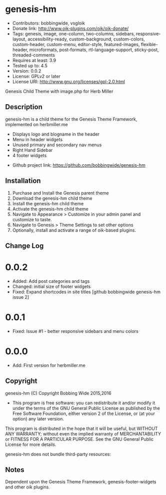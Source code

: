 # genesis-hm 
* Contributors: bobbingwide, vsgloik
* Donate link: http://www.oik-plugins.com/oik/oik-donate/
* Tags: genesis, image, one-column, two-columns, sidebars, responsive-layout, accessibility-ready, custom-background, custom-colors, custom-header, custom-menu, editor-style, featured-images, flexible-header, microformats, post-formats, rtl-language-support, sticky-post, threaded-comments
* Requires at least: 3.9
* Tested up to: 4.5
* Version: 0.0.2
* License: GPLv2 or later
* License URI: http://www.gnu.org/licenses/gpl-2.0.html

Genesis Child Theme with image.php for Herb Miller

## Description 
genesis-hm is a child theme for the Genesis Theme Framework, implemented on herbmiller.me

- Displays logo and blogname in the header
- Menu in header widgets
- Unused primary and secondary nav menus
- Right Hand Sidebar
- 4 footer widgets


* Github project link: https://github.com/bobbingwide/genesis-hm

## Installation 

1. Purchase and Install the Genesis parent theme
2. Download the genesis-hm child theme
3. Install the genesis-hm child theme
4. Activate the genesis-hm child theme
5. Navigate to Appearance > Customize in your admin panel and customize to taste.
6. Navigate to Genesis > Theme Settings to set other options
7. Optionally, install and activate a range of oik-based plugins.


## Change Log 
# 0.0.2 
* Added: Add post categories and tags
* Changed: initial size of footer widgets
* Fixed: Expand shortcodes in site titles [github bobbingwide genesis-hm issue 2]

# 0.0.1 
* Fixed: Issue #1 - better responsive sidebars and menu colors

# 0.0.0 
* Add: First version for herbmiller.me


## Copyright 

genesis-hm (C) Copyright Bobbing Wide 2015,2016


* This program is free software: you can redistribute it and/or modify
it under the terms of the GNU General Public License as published by
the Free Software Foundation, either version 2 of the License, or
(at your option) any later version.

This program is distributed in the hope that it will be useful,
but WITHOUT ANY WARRANTY; without even the implied warranty of
MERCHANTABILITY or FITNESS FOR A PARTICULAR PURPOSE. See the
GNU General Public License for more details.

genesis-hm does not bundle third-party resources:

## Notes 
Dependent upon the Genesis Theme Framework, genesis-footer-widgets and other oik plugins.





